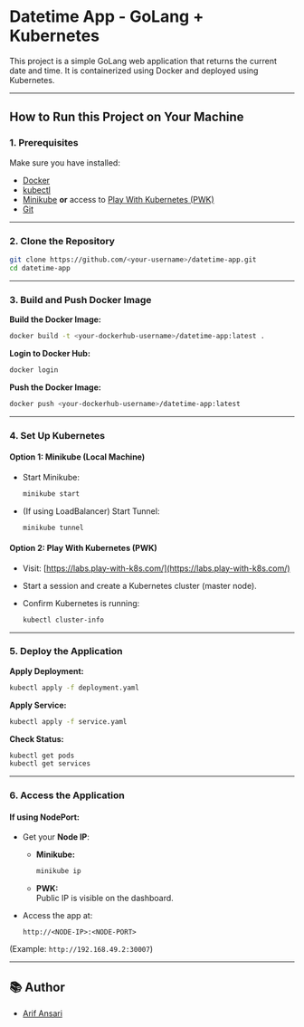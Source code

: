 # Datetime App - GoLang + Kubernetes

This project is a simple GoLang web application that returns the current date and time.
It is containerized using Docker and deployed using Kubernetes.

---

## How to Run this Project on Your Machine

### 1. Prerequisites

Make sure you have installed:

- [Docker](https://www.docker.com/products/docker-desktop/)
- [kubectl](https://kubernetes.io/docs/tasks/tools/)
- [Minikube](https://minikube.sigs.k8s.io/docs/start/) **or** access to [Play With Kubernetes (PWK)](https://labs.play-with-k8s.com/)
- [Git](https://git-scm.com/)

---

### 2. Clone the Repository

```bash
git clone https://github.com/<your-username>/datetime-app.git
cd datetime-app
```

---

### 3. Build and Push Docker Image

**Build the Docker Image:**

```bash
docker build -t <your-dockerhub-username>/datetime-app:latest .
```

**Login to Docker Hub:**

```bash
docker login
```

**Push the Docker Image:**

```bash
docker push <your-dockerhub-username>/datetime-app:latest
```

---

### 4. Set Up Kubernetes

#### Option 1: Minikube (Local Machine)

- Start Minikube:

  ```bash
  minikube start
  ```

- (If using LoadBalancer) Start Tunnel:

  ```bash
  minikube tunnel
  ```

#### Option 2: Play With Kubernetes (PWK)

- Visit: [https://labs.play-with-k8s.com/](https://labs.play-with-k8s.com/)
- Start a session and create a Kubernetes cluster (master node).
- Confirm Kubernetes is running:

  ```bash
  kubectl cluster-info
  ```

---

### 5. Deploy the Application

**Apply Deployment:**

```bash
kubectl apply -f deployment.yaml
```

**Apply Service:**

```bash
kubectl apply -f service.yaml
```

**Check Status:**

```bash
kubectl get pods
kubectl get services
```

---

### 6. Access the Application

#### If using NodePort:

- Get your **Node IP**:
  - **Minikube:**  
    ```bash
    minikube ip
    ```
  - **PWK:**  
    Public IP is visible on the dashboard.

- Access the app at:

  ```
  http://<NODE-IP>:<NODE-PORT>
  ```

(Example: `http://192.168.49.2:30007`)

---


## 📚 Author

- [Arif Ansari](https://github.com/arifansari10027>)